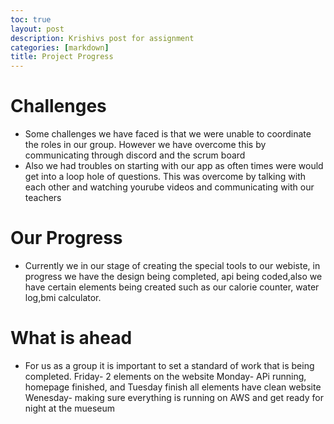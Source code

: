 ```yaml
---
toc: true
layout: post
description: Krishivs post for assignment 
categories: [markdown]
title: Project Progress
---
```


# Challenges 
- Some challenges we have faced is that we were unable to coordinate the roles in our group. However we have overcome this by communicating through discord and the scrum board
- Also we had troubles on starting with our app as often times were would get into a loop hole of questions. This was overcome by talking with each other and watching yourube videos and communicating with our teachers

# Our Progress
- Currently we in our stage of creating the special tools to our webiste, in progress we have the design being completed, api being coded,also we have certain elements being created such as our calorie counter, water log,bmi calculator. 

# What is ahead 
- For us as a group it is important to set a standard of work that is being completed.
Friday- 2 elements on the website 
Monday- APi running, homepage finished, and 
Tuesday finish all elements have clean website
Wenesday- making sure everything is running on AWS and get ready for night at the mueseum 
